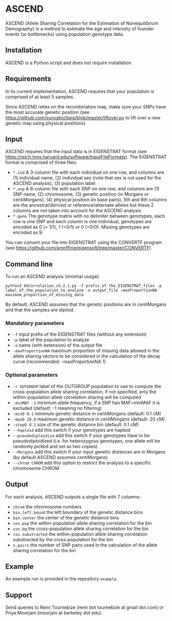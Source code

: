 # ASCEND
ASCEND (Allele Sharing Correlation for the Estimation of Nonequilibrium Demography) is a method to estimate the age and intensity of founder events (or bottlenecks) using population genotype data.

## Installation

ASCEND is a Python script and does not require installation.

## Requirements

In its current implementation, ASCEND requires that your population is comprised of at least 5 samples.

Since ASCEND relies on the recombination map, make sure your SNPs have the most accurate genetic position (see https://github.com/sunyatin/itara/blob/master/liftover.py to lift over a new genetic map using physical positions).

## Input

ASCEND requires that the input data is in EIGENSTRAT format (see https://reich.hms.harvard.edu/software/InputFileFormats). The EIGENSTRAT format is comprised of three files:

- `*.ind` A 3-column file with each individual on one row, and columns are (1) individual name, (2) individual sex (note that sex is not used for the ASCEND analysis), (3) population label
- `*.snp` A 6-column file with each SNP on one row, and columns are (1) SNP name, (2) chromosome, (3) genetic position (in Morgans or centiMorgans), (4) physical position (in base pairs), 5th and 6th columns are the ancestral/derived or reference/alternate alleles but these 2 columns are not taken into account for the ASCEND analysis
- `*.geno` The genotype matrix with no delimiter between genotypes, each row is one SNP and each column is one individual, genotypes are encoded as 0 (= 1/1), 1 (=0/1) or 0 (=0/0). Missing genotypes are encoded as 9.

You can convert your file into EIGENSTRAT using the CONVERTF program (see https://github.com/argriffing/eigensoft/tree/master/CONVERTF).

## Command line

To run an ASCEND analysis (minimal usage):

`python3 ASCorrelation_v5.2.1.py -f prefix_of_the_EIGENSTRAT_files -p label_of_the_population_to_analyze -o output_file -maxProportionNA maximum_proportion_of_missing_data`

By default, ASCEND assumes that the genetic positions are in centiMorgans and that the samples are diploid.

### Mandatory parameters

- `-f` input prefix of the EIGENSTRAT files (without any extension)
- `-p` label of the population to analyze
- `-o` name (with extension) of the output file
- `-maxProportionNA` maximum proportion of missing data allowed in the allele sharing vectors to be considered in the calculation of the decay curve (recommended: -maxProportionNA 1)

### Optional parameters

- `-r OUTGROUP` label of the OUTGROUP population to use to compute the cross-population allele sharing correlation, if not specified, only the within-population allele correlation sharing will be computed
- `-minMAF -1` minimum allele frequency, if a SNP has MAF>minMAF it is excluded (default: -1 meaning no filtering)
- `-minD 0.1` minimum genetic distance in centiMorgans (default: 0.1 cM)
- `-maxD 20.0` maximum genetic distance in centiMorgans (default: 20 cM)
- `-stepD 0.1` size of the genetic distance bin (default: 0.1 cM)
- `--haploid` add this switch if your genotypes are haploid
- `--pseudodiploidize` add this switch if your genotypes have to be pseudodiploidized (i.e. for heterozygous genotypes, one allele will be randomly picked and set as two copies)
- `--Morgans` add this switch if your input genetic distances are in Morgans (by default ASCEND assumes centiMorgans)
- `--chrom CHROM` add this option to restrict the analysis to a specific chromosome CHROM 

## Output

For each analysis, ASCEND outputs a single file with 7 columns:
- `chrom` the chromosome numbers
- `bin.left.bound` the left boundary of the genetic distance bins
- `bin.center` the center of the genetic distance bins
- `cov.pop` the within-population allele sharing correlation for the bin
- `cov.bg` the cross-population allele sharing correlation for the bin
- `cov.substracted` the within-population allele sharing correlation substracted by the cross-population for the bin
- `n.pairs` the number of SNP pairs used in the calculation of the allele sharing correlation for the bin

## Example

An example run is provided in the repository `example`.

## Support
Send queries to Remi Tournebize (remi dot tournebize at gmail dot com) or Priya Moorjani (moorjani at berkeley dot edu).



